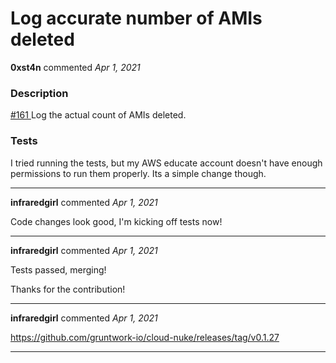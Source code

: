 # Log accurate number of AMIs deleted

**0xst4n** commented *Apr 1, 2021*

### Description
[#161 ](https://github.com/gruntwork-io/cloud-nuke/issues/161)
Log the actual count of AMIs deleted.

### Tests
I tried running the tests, but my AWS educate account doesn't have enough permissions to run them properly.
Its a simple change though.
<br />
***


**infraredgirl** commented *Apr 1, 2021*

Code changes look good, I'm kicking off tests now!
***

**infraredgirl** commented *Apr 1, 2021*

Tests passed, merging!

Thanks for the contribution!
***

**infraredgirl** commented *Apr 1, 2021*

https://github.com/gruntwork-io/cloud-nuke/releases/tag/v0.1.27
***

